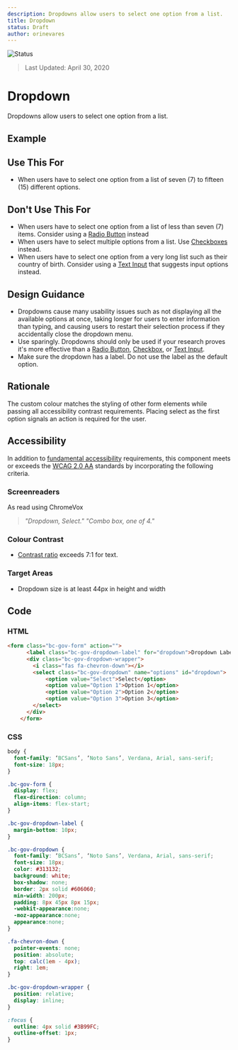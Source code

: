 ```yaml
---
description: Dropdowns allow users to select one option from a list.
title: Dropdown
status: Draft
author: orinevares
---
```


![Status](https://img.shields.io/badge/Recommended-Draft-orange.svg)
> Last Updated: April 30, 2020

# Dropdown
Dropdowns allow users to select one option from a list.

## Example
<component-preview path="components/dropdown/sample.html" height="100px" width="800px"> </component-preview>

## Use This For
* When users have to select one option from a list of seven (7) to fifteen (15) different options.

## Don't Use This For
*	When users have to select one option from a list of less than seven (7) items. Consider using a [Radio Button](https://developer.gov.bc.ca/Design-System/Radio-Button) instead 
* When users have to select multiple options from a list. Use [Checkboxes](https://developer.gov.bc.ca/Design-System/Checkbox) instead.
* When users have to select one option from a very long list such as their country of birth. Consider using a [Text Input](https://developer.gov.bc.ca/Design-System/Text-Input) that suggests input options instead.

## Design Guidance
* Dropdowns cause many usability issues such as not displaying all the available options at once, taking longer for users to enter information than typing, and causing users to restart their selection process if they accidentally close the dropdown menu. 
* Use sparingly. Dropdowns should only be used if your research proves it's more effective than a [Radio Button](https://developer.gov.bc.ca/Design-System/Radio-Button), [Checkbox](https://developer.gov.bc.ca/Design-System/Checkbox), or [Text Input](https://developer.gov.bc.ca/Design-System/Text-Input).
* Make sure the dropdown has a label. Do not use the label as the default option.

## Rationale
The custom colour matches the styling of other form elements while passing all accessibility contrast requirements. Placing select as the first option signals an action is required for the user.

## Accessibility
In addition to [fundamental accessibility]() requirements, this component meets or exceeds the [WCAG 2.0 AA](https://www.w3.org/TR/WCAG20/) standards by incorporating the following criteria.

### Screenreaders
As read using ChromeVox

> *"Dropdown, Select."*
> *"Combo box, one of 4."*

### Colour Contrast
* [Contrast ratio](https://webaim.org/resources/contrastchecker/) exceeds 7:1 for text.

### Target Areas
* Dropdown size is at least 44px in height and width

## Code
### HTML
```html
<form class="bc-gov-form" action="">
      <label class="bc-gov-dropdown-label" for="dropdown">Dropdown Label</label>
      <div class="bc-gov-dropdown-wrapper">
        <i class="fas fa-chevron-down"></i>
        <select class="bc-gov-dropdown" name="options" id="dropdown">
            <option value="Select">Select</option>
            <option value="Option 1">Option 1</option>
            <option value="Option 2">Option 2</option>
            <option value="Option 3">Option 3</option>
        </select>
      </div>
    </form>
```

### CSS
```css
body {
  font-family: ‘BCSans’, ‘Noto Sans’, Verdana, Arial, sans-serif;
  font-size: 18px;
}

.bc-gov-form {
  display: flex;
  flex-direction: column;
  align-items: flex-start;
}

.bc-gov-dropdown-label {
  margin-bottom: 10px;
}

.bc-gov-dropdown {
  font-family: ‘BCSans’, ‘Noto Sans’, Verdana, Arial, sans-serif;
  font-size: 18px;
  color: #313132;
  background: white;
  box-shadow: none;
  border: 2px solid #606060;
  min-width: 200px;
  padding: 8px 45px 8px 15px;
  -webkit-appearance:none;
  -moz-appearance:none;
  appearance:none;
}

.fa-chevron-down {
  pointer-events: none;
  position: absolute;
  top: calc(1em - 4px);
  right: 1em;
}

.bc-gov-dropdown-wrapper {
  position: relative;
  display: inline;
}

:focus {
  outline: 4px solid #3B99FC;
  outline-offset: 1px;
}
```
